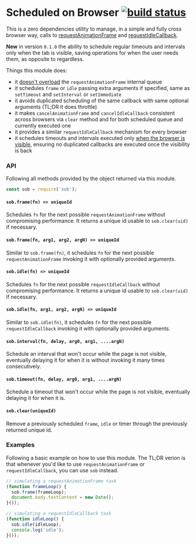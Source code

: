 Scheduled on Browser [![build status](https://secure.travis-ci.org/WebReflection/sob.svg)](http://travis-ci.org/WebReflection/sob)
====================

This is a zero dependencies utility to manage, in a simple and fully cross browser way, calls to [requestAnimationFrame](https://developer.mozilla.org/en-US/docs/Web/API/Window/requestAnimationFrame) and [requestIdleCallback](https://developer.mozilla.org/en-US/docs/Web/API/Window/requestIdleCallback).

**New** in version `0.1.0` the ability to schedule regular timeouts and intervals only when the tab is visible, saving operations for when the user needs them, as opposite to regardless.

Things this module does:

  * it [doesn't overload](https://medium.com/@paul_irish/requestanimationframe-scheduling-for-nerds-9c57f7438ef4#.dui1p8y4f) the `requestAnimationFrame` internal queue
  * it schedules `frame` or `idle` passing extra arguments if specified, same as `setTimeout` and `setInterval` or `setImmediate`
  * it avoids duplicated scheduling of the same callback with same optional arguments (TL;DR it does throttle)
  * it makes `cancelAnimationFrame` and `cancelIdleCallback` consistent across browsers via `clear` method and for both scheduled queue and currently executed one
  * it provides a similar `requestIdleCallback` mechanism for every browser
  * it schedules timeouts and intervals executed only [when the browser is visible](https://developer.mozilla.org/en-US/docs/Web/API/Page_Visibility_API), ensuring no duplicated callbacks are executed once the visibility is back

### API
Following all methods provided by the object returned via this module.
```js
const sob = require('sob');
```

#### `sob.frame(fn) => uniqueId`
Schedules `fn` for the next possible `requestAnimationFrame` without compromising performance.
It returns a unique id usable to `sob.clear(uid)` if necessary.

#### `sob.frame(fn, arg1, arg2, argN) => uniqueId`
Similar to `sob.frame(fn)`, it schedules `fn` for the next possible `requestAnimationFrame` invoking it with optionally provided arguments.

#### `sob.idle(fn) => uniqueId`
Schedules `fn` for the next possible `requestIdleCallback` without compromising performance.
It returns a unique id usable to `sob.clear(uid)` if necessary.

#### `sob.idle(fn, arg1, arg2, argN) => uniqueId`
Similar to `sob.idle(fn)`, it schedules `fn` for the next possible `requestIdleCallback` invoking it with optionally provided arguments.

#### `sob.interval(fn, delay, arg0, arg1, ....argN)`
Schedule an interval that won't occur while the page is not visible, eventually delaying it for when it is without invoking it many times consecutively.

#### `sob.timeout(fn, delay, arg0, arg1, ....argN)`
Schedule a timeout that won't occur while the page is not visible, eventually delaying it for when it is.

#### `sob.clear(uniqueId)`
Remove a previously scheduled `frame`, `idle` or timer through the previously returned unique id.

### Examples
Following a basic example on how to use this module.
The TL;DR verion is that whenever you'd like to use `requestAnimationFrame` or `requestIdleCallback`, you can use `sob` instead.

```js
// simulating a requestAnimationFrame task
(function frameLoop() {
  sob.frame(frameLoop);
  document.body.textContent = new Date();
}());

// simulating a requestIdleCallback task
(function idleLoop() {
  sob.idle(idleLoop);
  console.log('idle');
}());
```


